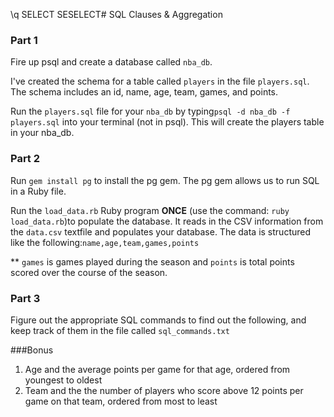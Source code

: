 \q
SELECT SESELECT# SQL Clauses & Aggregation

### Part 1

Fire up psql and create a database called `nba_db`.

I've created the schema for a table called `players` in the file `players.sql`. The schema includes an id, name, age, team, games, and points.

Run the `players.sql` file for your `nba_db` by typing`psql -d nba_db -f players.sql` into your terminal (not in psql). This will create the players table in your nba_db.

### Part 2

Run `gem install pg` to install the pg gem. The pg gem allows us to run SQL in a Ruby file.

Run the `load_data.rb` Ruby program __ONCE__ (use the command: ```ruby load_data.rb```)to populate the database. It reads in the CSV information from the `data.csv` textfile and populates your database. The data is structured like the following:`name,age,team,games,points`

** `games` is games played during the season and `points` is total points scored over the course of the season.

### Part 3

Figure out the appropriate SQL commands to find out the following, and keep track of them in the file called `sql_commands.txt`

<!-- 1. All columns for all players from the New York Knicks (NYK) -->
<!-- 2. All columns for all players from the Indiana Packers (IND) who are under 26 years old -->
<!-- 3. All columns for all players, ordered from least points scored to most ponts scored -->
<!-- 4. Name and Points per game (points/games), for the players with the top 20 points per game -->
<!-- 5. The average age for all players -->
<!-- 6. The average age for all players on the Oklahoma City Thunder (OKC) -->

###Bonus
1. Age and the average points per game for that age, ordered from youngest to oldest
2. Team and the the number of players who score above 12 points per game on that team, ordered from most to least
